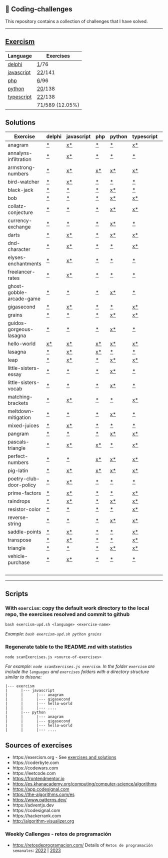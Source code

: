 ## 🎯 Coding-challenges

This repository contains a collection of challenges that I have solved.

---

## [Exercism](https://exercism.org/tracks)

| Language                                             | Exercises                       |
| ---------------------------------------------------- | ------------------------------- |
| [delphi](https://exercism.org/tracks/delphi)         | [1](./exercism/delphi)/76       |
| [javascript](https://exercism.org/tracks/javascript) | [22](./exercism/javascript)/141 |
| [php](https://exercism.org/tracks/php)               | [6](./exercism/php)/96          |
| [python](https://exercism.org/tracks/python)         | [20](./exercism/python)/138     |
| [typescript](https://exercism.org/tracks/typescript) | [22](./exercism/typescript)/138 |
|                                                      | 71/589 (12.05%)                 |

## Solutions

| Exercise                 | delphi                                                                                           | javascript                                                                                                                       | php                                                                                                    | python                                                                                                                     | typescript                                                                                                             | COUNT |
| ------------------------ | ------------------------------------------------------------------------------------------------ | -------------------------------------------------------------------------------------------------------------------------------- | ------------------------------------------------------------------------------------------------------ | -------------------------------------------------------------------------------------------------------------------------- | ---------------------------------------------------------------------------------------------------------------------- | ----- |
| anagram                  | [\*](https://exercism.org/tracks/delphi/exercises/anagram)                                       | [x](./exercism/javascript/anagram)[\*](https://exercism.org/tracks/javascript/exercises/anagram)                                 | [\*](https://exercism.org/tracks/php/exercises/anagram)                                                | [\*](https://exercism.org/tracks/python/exercises/anagram)                                                                 | [x](./exercism/typescript/anagram)[\*](https://exercism.org/tracks/typescript/exercises/anagram)                       | 2     |
| annalyns-infiltration    | [\*](https://exercism.org/tracks/delphi/exercises/annalyns-infiltration)                         | [x](./exercism/javascript/annalyns-infiltration)[\*](https://exercism.org/tracks/javascript/exercises/annalyns-infiltration)     | [\*](https://exercism.org/tracks/php/exercises/annalyns-infiltration)                                  | [\*](https://exercism.org/tracks/python/exercises/annalyns-infiltration)                                                   | [\*](https://exercism.org/tracks/typescript/exercises/annalyns-infiltration)                                           | 1     |
| armstrong-numbers        | [\*](https://exercism.org/tracks/delphi/exercises/armstrong-numbers)                             | [x](./exercism/javascript/armstrong-numbers)[\*](https://exercism.org/tracks/javascript/exercises/armstrong-numbers)             | [x](./exercism/php/armstrong-numbers)[\*](https://exercism.org/tracks/php/exercises/armstrong-numbers) | [x](./exercism/python/armstrong-numbers)[\*](https://exercism.org/tracks/python/exercises/armstrong-numbers)               | [x](./exercism/typescript/armstrong-numbers)[\*](https://exercism.org/tracks/typescript/exercises/armstrong-numbers)   | 4     |
| bird-watcher             | [\*](https://exercism.org/tracks/delphi/exercises/bird-watcher)                                  | [x](./exercism/javascript/bird-watcher)[\*](https://exercism.org/tracks/javascript/exercises/bird-watcher)                       | [\*](https://exercism.org/tracks/php/exercises/bird-watcher)                                           | [\*](https://exercism.org/tracks/python/exercises/bird-watcher)                                                            | [\*](https://exercism.org/tracks/typescript/exercises/bird-watcher)                                                    | 1     |
| black-jack               | [\*](https://exercism.org/tracks/delphi/exercises/black-jack)                                    | [\*](https://exercism.org/tracks/javascript/exercises/black-jack)                                                                | [\*](https://exercism.org/tracks/php/exercises/black-jack)                                             | [x](./exercism/python/black-jack)[\*](https://exercism.org/tracks/python/exercises/black-jack)                             | [\*](https://exercism.org/tracks/typescript/exercises/black-jack)                                                      | 1     |
| bob                      | [\*](https://exercism.org/tracks/delphi/exercises/bob)                                           | [\*](https://exercism.org/tracks/javascript/exercises/bob)                                                                       | [\*](https://exercism.org/tracks/php/exercises/bob)                                                    | [x](./exercism/python/bob)[\*](https://exercism.org/tracks/python/exercises/bob)                                           | [x](./exercism/typescript/bob)[\*](https://exercism.org/tracks/typescript/exercises/bob)                               | 2     |
| collatz-conjecture       | [\*](https://exercism.org/tracks/delphi/exercises/collatz-conjecture)                            | [\*](https://exercism.org/tracks/javascript/exercises/collatz-conjecture)                                                        | [\*](https://exercism.org/tracks/php/exercises/collatz-conjecture)                                     | [x](./exercism/python/collatz-conjecture)[\*](https://exercism.org/tracks/python/exercises/collatz-conjecture)             | [x](./exercism/typescript/collatz-conjecture)[\*](https://exercism.org/tracks/typescript/exercises/collatz-conjecture) | 2     |
| currency-exchange        | [\*](https://exercism.org/tracks/delphi/exercises/currency-exchange)                             | [\*](https://exercism.org/tracks/javascript/exercises/currency-exchange)                                                         | [\*](https://exercism.org/tracks/php/exercises/currency-exchange)                                      | [x](./exercism/python/currency-exchange)[\*](https://exercism.org/tracks/python/exercises/currency-exchange)               | [\*](https://exercism.org/tracks/typescript/exercises/currency-exchange)                                               | 1     |
| darts                    | [\*](https://exercism.org/tracks/delphi/exercises/darts)                                         | [x](./exercism/javascript/darts)[\*](https://exercism.org/tracks/javascript/exercises/darts)                                     | [\*](https://exercism.org/tracks/php/exercises/darts)                                                  | [x](./exercism/python/darts)[\*](https://exercism.org/tracks/python/exercises/darts)                                       | [x](./exercism/typescript/darts)[\*](https://exercism.org/tracks/typescript/exercises/darts)                           | 3     |
| dnd-character            | [\*](https://exercism.org/tracks/delphi/exercises/dnd-character)                                 | [x](./exercism/javascript/dnd-character)[\*](https://exercism.org/tracks/javascript/exercises/dnd-character)                     | [\*](https://exercism.org/tracks/php/exercises/dnd-character)                                          | [\*](https://exercism.org/tracks/python/exercises/dnd-character)                                                           | [x](./exercism/typescript/dnd-character)[\*](https://exercism.org/tracks/typescript/exercises/dnd-character)           | 2     |
| elyses-enchantments      | [\*](https://exercism.org/tracks/delphi/exercises/elyses-enchantments)                           | [x](./exercism/javascript/elyses-enchantments)[\*](https://exercism.org/tracks/javascript/exercises/elyses-enchantments)         | [\*](https://exercism.org/tracks/php/exercises/elyses-enchantments)                                    | [\*](https://exercism.org/tracks/python/exercises/elyses-enchantments)                                                     | [\*](https://exercism.org/tracks/typescript/exercises/elyses-enchantments)                                             | 1     |
| freelancer-rates         | [\*](https://exercism.org/tracks/delphi/exercises/freelancer-rates)                              | [x](./exercism/javascript/freelancer-rates)[\*](https://exercism.org/tracks/javascript/exercises/freelancer-rates)               | [\*](https://exercism.org/tracks/php/exercises/freelancer-rates)                                       | [\*](https://exercism.org/tracks/python/exercises/freelancer-rates)                                                        | [\*](https://exercism.org/tracks/typescript/exercises/freelancer-rates)                                                | 1     |
| ghost-gobble-arcade-game | [\*](https://exercism.org/tracks/delphi/exercises/ghost-gobble-arcade-game)                      | [\*](https://exercism.org/tracks/javascript/exercises/ghost-gobble-arcade-game)                                                  | [\*](https://exercism.org/tracks/php/exercises/ghost-gobble-arcade-game)                               | [x](./exercism/python/ghost-gobble-arcade-game)[\*](https://exercism.org/tracks/python/exercises/ghost-gobble-arcade-game) | [\*](https://exercism.org/tracks/typescript/exercises/ghost-gobble-arcade-game)                                        | 1     |
| gigasecond               | [\*](https://exercism.org/tracks/delphi/exercises/gigasecond)                                    | [x](./exercism/javascript/gigasecond)[\*](https://exercism.org/tracks/javascript/exercises/gigasecond)                           | [\*](https://exercism.org/tracks/php/exercises/gigasecond)                                             | [\*](https://exercism.org/tracks/python/exercises/gigasecond)                                                              | [x](./exercism/typescript/gigasecond)[\*](https://exercism.org/tracks/typescript/exercises/gigasecond)                 | 2     |
| grains                   | [\*](https://exercism.org/tracks/delphi/exercises/grains)                                        | [\*](https://exercism.org/tracks/javascript/exercises/grains)                                                                    | [\*](https://exercism.org/tracks/php/exercises/grains)                                                 | [x](./exercism/python/grains)[\*](https://exercism.org/tracks/python/exercises/grains)                                     | [x](./exercism/typescript/grains)[\*](https://exercism.org/tracks/typescript/exercises/grains)                         | 2     |
| guidos-gorgeous-lasagna  | [\*](https://exercism.org/tracks/delphi/exercises/guidos-gorgeous-lasagna)                       | [\*](https://exercism.org/tracks/javascript/exercises/guidos-gorgeous-lasagna)                                                   | [\*](https://exercism.org/tracks/php/exercises/guidos-gorgeous-lasagna)                                | [x](./exercism/python/guidos-gorgeous-lasagna)[\*](https://exercism.org/tracks/python/exercises/guidos-gorgeous-lasagna)   | [\*](https://exercism.org/tracks/typescript/exercises/guidos-gorgeous-lasagna)                                         | 1     |
| hello-world              | [x](./exercism/delphi/hello-world)[\*](https://exercism.org/tracks/delphi/exercises/hello-world) | [x](./exercism/javascript/hello-world)[\*](https://exercism.org/tracks/javascript/exercises/hello-world)                         | [x](./exercism/php/hello-world)[\*](https://exercism.org/tracks/php/exercises/hello-world)             | [x](./exercism/python/hello-world)[\*](https://exercism.org/tracks/python/exercises/hello-world)                           | [x](./exercism/typescript/hello-world)[\*](https://exercism.org/tracks/typescript/exercises/hello-world)               | 5     |
| lasagna                  | [\*](https://exercism.org/tracks/delphi/exercises/lasagna)                                       | [x](./exercism/javascript/lasagna)[\*](https://exercism.org/tracks/javascript/exercises/lasagna)                                 | [x](./exercism/php/lasagna)[\*](https://exercism.org/tracks/php/exercises/lasagna)                     | [\*](https://exercism.org/tracks/python/exercises/lasagna)                                                                 | [\*](https://exercism.org/tracks/typescript/exercises/lasagna)                                                         | 2     |
| leap                     | [\*](https://exercism.org/tracks/delphi/exercises/leap)                                          | [x](./exercism/javascript/leap)[\*](https://exercism.org/tracks/javascript/exercises/leap)                                       | [\*](https://exercism.org/tracks/php/exercises/leap)                                                   | [x](./exercism/python/leap)[\*](https://exercism.org/tracks/python/exercises/leap)                                         | [x](./exercism/typescript/leap)[\*](https://exercism.org/tracks/typescript/exercises/leap)                             | 3     |
| little-sisters-essay     | [\*](https://exercism.org/tracks/delphi/exercises/little-sisters-essay)                          | [\*](https://exercism.org/tracks/javascript/exercises/little-sisters-essay)                                                      | [\*](https://exercism.org/tracks/php/exercises/little-sisters-essay)                                   | [x](./exercism/python/little-sisters-essay)[\*](https://exercism.org/tracks/python/exercises/little-sisters-essay)         | [\*](https://exercism.org/tracks/typescript/exercises/little-sisters-essay)                                            | 1     |
| little-sisters-vocab     | [\*](https://exercism.org/tracks/delphi/exercises/little-sisters-vocab)                          | [\*](https://exercism.org/tracks/javascript/exercises/little-sisters-vocab)                                                      | [\*](https://exercism.org/tracks/php/exercises/little-sisters-vocab)                                   | [x](./exercism/python/little-sisters-vocab)[\*](https://exercism.org/tracks/python/exercises/little-sisters-vocab)         | [\*](https://exercism.org/tracks/typescript/exercises/little-sisters-vocab)                                            | 1     |
| matching-brackets        | [\*](https://exercism.org/tracks/delphi/exercises/matching-brackets)                             | [x](./exercism/javascript/matching-brackets)[\*](https://exercism.org/tracks/javascript/exercises/matching-brackets)             | [\*](https://exercism.org/tracks/php/exercises/matching-brackets)                                      | [\*](https://exercism.org/tracks/python/exercises/matching-brackets)                                                       | [x](./exercism/typescript/matching-brackets)[\*](https://exercism.org/tracks/typescript/exercises/matching-brackets)   | 2     |
| meltdown-mitigation      | [\*](https://exercism.org/tracks/delphi/exercises/meltdown-mitigation)                           | [\*](https://exercism.org/tracks/javascript/exercises/meltdown-mitigation)                                                       | [\*](https://exercism.org/tracks/php/exercises/meltdown-mitigation)                                    | [x](./exercism/python/meltdown-mitigation)[\*](https://exercism.org/tracks/python/exercises/meltdown-mitigation)           | [\*](https://exercism.org/tracks/typescript/exercises/meltdown-mitigation)                                             | 1     |
| mixed-juices             | [\*](https://exercism.org/tracks/delphi/exercises/mixed-juices)                                  | [x](./exercism/javascript/mixed-juices)[\*](https://exercism.org/tracks/javascript/exercises/mixed-juices)                       | [\*](https://exercism.org/tracks/php/exercises/mixed-juices)                                           | [\*](https://exercism.org/tracks/python/exercises/mixed-juices)                                                            | [\*](https://exercism.org/tracks/typescript/exercises/mixed-juices)                                                    | 1     |
| pangram                  | [\*](https://exercism.org/tracks/delphi/exercises/pangram)                                       | [\*](https://exercism.org/tracks/javascript/exercises/pangram)                                                                   | [\*](https://exercism.org/tracks/php/exercises/pangram)                                                | [x](./exercism/python/pangram)[\*](https://exercism.org/tracks/python/exercises/pangram)                                   | [x](./exercism/typescript/pangram)[\*](https://exercism.org/tracks/typescript/exercises/pangram)                       | 2     |
| pascals-triangle         | [\*](https://exercism.org/tracks/delphi/exercises/pascals-triangle)                              | [x](./exercism/javascript/pascals-triangle)[\*](https://exercism.org/tracks/javascript/exercises/pascals-triangle)               | [x](./exercism/php/pascals-triangle)[\*](https://exercism.org/tracks/php/exercises/pascals-triangle)   | [\*](https://exercism.org/tracks/python/exercises/pascals-triangle)                                                        | [x](./exercism/typescript/pascals-triangle)[\*](https://exercism.org/tracks/typescript/exercises/pascals-triangle)     | 3     |
| perfect-numbers          | [\*](https://exercism.org/tracks/delphi/exercises/perfect-numbers)                               | [\*](https://exercism.org/tracks/javascript/exercises/perfect-numbers)                                                           | [x](./exercism/php/perfect-numbers)[\*](https://exercism.org/tracks/php/exercises/perfect-numbers)     | [x](./exercism/python/perfect-numbers)[\*](https://exercism.org/tracks/python/exercises/perfect-numbers)                   | [x](./exercism/typescript/perfect-numbers)[\*](https://exercism.org/tracks/typescript/exercises/perfect-numbers)       | 3     |
| pig-latin                | [\*](https://exercism.org/tracks/delphi/exercises/pig-latin)                                     | [x](./exercism/javascript/pig-latin)[\*](https://exercism.org/tracks/javascript/exercises/pig-latin)                             | [x](./exercism/php/pig-latin)[\*](https://exercism.org/tracks/php/exercises/pig-latin)                 | [x](./exercism/python/pig-latin)[\*](https://exercism.org/tracks/python/exercises/pig-latin)                               | [x](./exercism/typescript/pig-latin)[\*](https://exercism.org/tracks/typescript/exercises/pig-latin)                   | 4     |
| poetry-club-door-policy  | [\*](https://exercism.org/tracks/delphi/exercises/poetry-club-door-policy)                       | [x](./exercism/javascript/poetry-club-door-policy)[\*](https://exercism.org/tracks/javascript/exercises/poetry-club-door-policy) | [\*](https://exercism.org/tracks/php/exercises/poetry-club-door-policy)                                | [\*](https://exercism.org/tracks/python/exercises/poetry-club-door-policy)                                                 | [\*](https://exercism.org/tracks/typescript/exercises/poetry-club-door-policy)                                         | 1     |
| prime-factors            | [\*](https://exercism.org/tracks/delphi/exercises/prime-factors)                                 | [x](./exercism/javascript/prime-factors)[\*](https://exercism.org/tracks/javascript/exercises/prime-factors)                     | [\*](https://exercism.org/tracks/php/exercises/prime-factors)                                          | [\*](https://exercism.org/tracks/python/exercises/prime-factors)                                                           | [x](./exercism/typescript/prime-factors)[\*](https://exercism.org/tracks/typescript/exercises/prime-factors)           | 2     |
| raindrops                | [\*](https://exercism.org/tracks/delphi/exercises/raindrops)                                     | [x](./exercism/javascript/raindrops)[\*](https://exercism.org/tracks/javascript/exercises/raindrops)                             | [\*](https://exercism.org/tracks/php/exercises/raindrops)                                              | [x](./exercism/python/raindrops)[\*](https://exercism.org/tracks/python/exercises/raindrops)                               | [x](./exercism/typescript/raindrops)[\*](https://exercism.org/tracks/typescript/exercises/raindrops)                   | 3     |
| resistor-color           | [\*](https://exercism.org/tracks/delphi/exercises/resistor-color)                                | [\*](https://exercism.org/tracks/javascript/exercises/resistor-color)                                                            | [\*](https://exercism.org/tracks/php/exercises/resistor-color)                                         | [\*](https://exercism.org/tracks/python/exercises/resistor-color)                                                          | [x](./exercism/typescript/resistor-color)[\*](https://exercism.org/tracks/typescript/exercises/resistor-color)         | 1     |
| reverse-string           | [\*](https://exercism.org/tracks/delphi/exercises/reverse-string)                                | [\*](https://exercism.org/tracks/javascript/exercises/reverse-string)                                                            | [\*](https://exercism.org/tracks/php/exercises/reverse-string)                                         | [x](./exercism/python/reverse-string)[\*](https://exercism.org/tracks/python/exercises/reverse-string)                     | [x](./exercism/typescript/reverse-string)[\*](https://exercism.org/tracks/typescript/exercises/reverse-string)         | 2     |
| saddle-points            | [\*](https://exercism.org/tracks/delphi/exercises/saddle-points)                                 | [x](./exercism/javascript/saddle-points)[\*](https://exercism.org/tracks/javascript/exercises/saddle-points)                     | [\*](https://exercism.org/tracks/php/exercises/saddle-points)                                          | [\*](https://exercism.org/tracks/python/exercises/saddle-points)                                                           | [x](./exercism/typescript/saddle-points)[\*](https://exercism.org/tracks/typescript/exercises/saddle-points)           | 2     |
| transpose                | [\*](https://exercism.org/tracks/delphi/exercises/transpose)                                     | [x](./exercism/javascript/transpose)[\*](https://exercism.org/tracks/javascript/exercises/transpose)                             | [\*](https://exercism.org/tracks/php/exercises/transpose)                                              | [\*](https://exercism.org/tracks/python/exercises/transpose)                                                               | [x](./exercism/typescript/transpose)[\*](https://exercism.org/tracks/typescript/exercises/transpose)                   | 2     |
| triangle                 | [\*](https://exercism.org/tracks/delphi/exercises/triangle)                                      | [\*](https://exercism.org/tracks/javascript/exercises/triangle)                                                                  | [\*](https://exercism.org/tracks/php/exercises/triangle)                                               | [x](./exercism/python/triangle)[\*](https://exercism.org/tracks/python/exercises/triangle)                                 | [x](./exercism/typescript/triangle)[\*](https://exercism.org/tracks/typescript/exercises/triangle)                     | 2     |
| vehicle-purchase         | [\*](https://exercism.org/tracks/delphi/exercises/vehicle-purchase)                              | [x](./exercism/javascript/vehicle-purchase)[\*](https://exercism.org/tracks/javascript/exercises/vehicle-purchase)               | [\*](https://exercism.org/tracks/php/exercises/vehicle-purchase)                                       | [\*](https://exercism.org/tracks/python/exercises/vehicle-purchase)                                                        | [\*](https://exercism.org/tracks/typescript/exercises/vehicle-purchase)                                                | 1     |
|                          |                                                                                                  |                                                                                                                                  |                                                                                                        |                                                                                                                            |                                                                                                                        | 71    |

---

## Scripts

### With `exercism`: copy the default work directory to the local repo, the exercises resolved and commit to github

`bash exercism-upd.sh <language> <exercise-name>`

_Example: `bash exercism-upd.sh python grains`_

### Regenerate table to the README.md with statistics

`node scanExercises.js <source-of-exercises>`

_For example: `node scanExercises.js exercism`. In the folder `exercism` are include the `languages` and `exercises` folders with a directory structure similar to thisone:_

```
|--- exercism
|      |--- javascript
|      |      |--- anagram
|      |      |--- gigasecond
|      |      |--- hello-world
|      |      |--- ....
|      |--- python
|      |      |--- anagram
|      |      |--- gigasecond
|      |      |--- hello-world
|      |      |--- ....
```

## Sources of exercises

- https://exercism․org - See [exercises and solutions](exercism_info.md)
- https://coderbyte․com
- https://codewars․com
- https://leetcode․com
- https://frontendmentor.io
- https://es.khanacademy.org/computing/computer-science/algorithms
- https://app.codesignal.com
- https://the-algorithms.com/es
- https://www.patterns.dev/
- https://adventjs․dev
- https://codesignal․com
- https://hackerrank․com
- http://algorithm-visualizer.org

### Weekly Callenges - retos de programación

- https://retosdeprogramacion.com/ Details of `Retos de programación semanales`: [2022](https://github.com/mouredev/Weekly-Challenge-2022-Kotlin) | [2023](https://github.com/mouredev/retos-programacion-2023)
